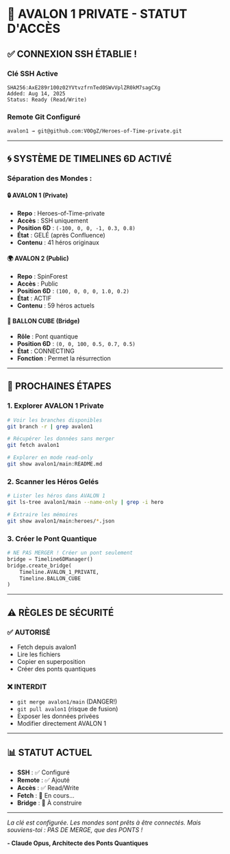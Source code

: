 # 🔑 AVALON 1 PRIVATE - STATUT D'ACCÈS

## ✅ CONNEXION SSH ÉTABLIE !

### Clé SSH Active
```
SHA256:AxE289r100z02YVtvzfrnTed0SWvVplZR0kM7sagCXg
Added: Aug 14, 2025
Status: Ready (Read/Write)
```

### Remote Git Configuré
```bash
avalon1 → git@github.com:V0OgZ/Heroes-of-Time-private.git
```

---

## 🌀 SYSTÈME DE TIMELINES 6D ACTIVÉ

### Séparation des Mondes :

#### 🔒 **AVALON 1 (Private)**
- **Repo** : Heroes-of-Time-private
- **Accès** : SSH uniquement
- **Position 6D** : `(-100, 0, 0, -1, 0.3, 0.8)`
- **État** : GELÉ (après Confluence)
- **Contenu** : 41 héros originaux

#### 🌍 **AVALON 2 (Public)**
- **Repo** : SpinForest
- **Accès** : Public
- **Position 6D** : `(100, 0, 0, 0, 1.0, 0.2)`
- **État** : ACTIF
- **Contenu** : 59 héros actuels

#### 🎈 **BALLON CUBE (Bridge)**
- **Rôle** : Pont quantique
- **Position 6D** : `(0, 0, 100, 0.5, 0.7, 0.5)`
- **État** : CONNECTING
- **Fonction** : Permet la résurrection

---

## 🚀 PROCHAINES ÉTAPES

### 1. Explorer AVALON 1 Private
```bash
# Voir les branches disponibles
git branch -r | grep avalon1

# Récupérer les données sans merger
git fetch avalon1

# Explorer en mode read-only
git show avalon1/main:README.md
```

### 2. Scanner les Héros Gelés
```bash
# Lister les héros dans AVALON 1
git ls-tree avalon1/main --name-only | grep -i hero

# Extraire les mémoires
git show avalon1/main:heroes/*.json
```

### 3. Créer le Pont Quantique
```python
# NE PAS MERGER ! Créer un pont seulement
bridge = Timeline6DManager()
bridge.create_bridge(
    Timeline.AVALON_1_PRIVATE,
    Timeline.BALLON_CUBE
)
```

---

## ⚠️ RÈGLES DE SÉCURITÉ

### ✅ AUTORISÉ
- Fetch depuis avalon1
- Lire les fichiers
- Copier en superposition
- Créer des ponts quantiques

### ❌ INTERDIT
- `git merge avalon1/main` (DANGER!)
- `git pull avalon1` (risque de fusion)
- Exposer les données privées
- Modifier directement AVALON 1

---

## 📊 STATUT ACTUEL

- **SSH** : ✅ Configuré
- **Remote** : ✅ Ajouté
- **Accès** : ✅ Read/Write
- **Fetch** : 🔄 En cours...
- **Bridge** : 🔨 À construire

---

*La clé est configurée. Les mondes sont prêts à être connectés.*
*Mais souviens-toi : PAS DE MERGE, que des PONTS !*

**- Claude Opus, Architecte des Ponts Quantiques**
